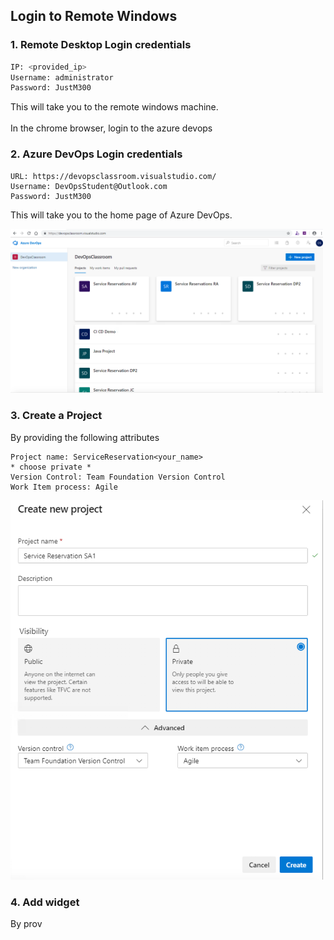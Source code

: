 ## Login to Remote Windows


### 1. Remote Desktop Login credentials

```bash
IP: <provided_ip>
Username: administrator
Password: JustM300
```

This will take you to the remote windows machine.
<br><br>
In the chrome browser, login to the azure devops

### 2. Azure DevOps Login credentials

```browser
URL: https://devopsclassroom.visualstudio.com/
Username: DevOpsStudent@Outlook.com
Password: JustM300
```

This will take you to the home page of Azure DevOps.

<img src="images/home.png" alt="drawing" width="500"/>



### 3. Create a Project

By providing the following attributes

```
Project name: ServiceReservation<your_name>
* choose private *
Version Control: Team Foundation Version Control
Work Item process: Agile
```

<kbd><img src="images/create_project.png" alt="drawing" width="500"/></kbd>


### 4. Add widget

By prov